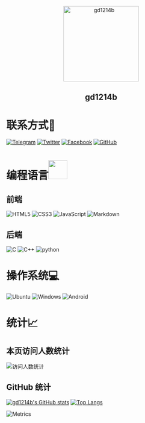 <p align="center">
 <img width="200px" src="https://blog.gd1214b.icu/images/avatar.png" align="center" alt="gd1214b" />
 <h2 align="center">gd1214b</h2>
</p>

# 联系方式📱
[![Telegram](https://img.shields.io/badge/Telegram-2CA5E0?style=for-the-badge&logo=telegram&logoColor=white)](https://t.me/gd1214b) 
[![Twitter](https://img.shields.io/badge/Twitter-1DA1F2?style=for-the-badge&logo=twitter&logoColor=white)](https://twitter.com/gd1214b) 
[![Facebook](https://img.shields.io/badge/Facebook-1877F2?style=for-the-badge&logo=facebook&logoColor=white)](https://www.facebook.com/gd1214b/) 
[![GitHub](https://img.shields.io/badge/GitHub-100000?style=for-the-badge&logo=github&logoColor=white)](https://github.com/gd1214b)

# 编程语言<img src="https://cdn.jsdelivr.net/gh/gd1214b/files@main/giphy.gif" width="50">
## 前端
![HTML5](https://img.shields.io/badge/HTML5-E34F26?style=for-the-badge&logo=html5&logoColor=white) 
![CSS3](https://img.shields.io/badge/CSS3-1572B6?style=for-the-badge&logo=css3&logoColor=white) 
![JavaScript](https://img.shields.io/badge/JavaScript-323330?style=for-the-badge&logo=javascript&logoColor=F7DF1E) 
![Markdown](https://img.shields.io/badge/Markdown-000000?style=for-the-badge&logo=markdown&logoColor=white)
## 后端
![C](https://img.shields.io/badge/C-00599C?style=for-the-badge&logo=c&logoColor=white) 
![C++](https://img.shields.io/badge/C%2B%2B-00599C?style=for-the-badge&logo=c%2B%2B&logoColor=white) 
![python](https://img.shields.io/badge/Python-14354C?style=for-the-badge&logo=python&logoColor=white)

# 操作系统💻
![Ubuntu](https://img.shields.io/badge/Ubuntu-E95420?style=for-the-badge&logo=ubuntu&logoColor=white)
![Windows](https://img.shields.io/badge/Windows-0078D6?style=for-the-badge&logo=windows&logoColor=white)
![Android](https://img.shields.io/badge/Android-3DDC84?style=for-the-badge&logo=android&logoColor=white)

# 统计📈
## 本页访问人数统计
![访问人数统计](https://count.getloli.com/get/@gd1214b-github?theme=gelbooru)

## GitHub 统计
[![gd1214b's GitHub stats](https://github-readme-stats.vercel.app/api?username=gd1214b&show_icons=true&theme=radical)](https://github.com/gd1214b)
[![Top Langs](https://github-readme-stats.vercel.app/api/top-langs/?username=gd1214b&layout=compact&theme=radical)](https://github.com/gd1214b)

![Metrics](https://cdn.jsdelivr.net/gh/gd1214b/gd1214b@main/github-metrics.svg)
